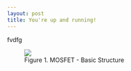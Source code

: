 ```yaml
---
layout: post
title: You're up and running!
---
```


fvdfg

<figure>
  <img src="https://drive.google.com/uc?id=1dEYy-z34LpBBa5FPlkqDdGmfv5xwQ9bA"/>
  <figcaption>Figure 1. MOSFET - Basic Structure</figcaption>
</figure>